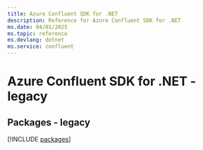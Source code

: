 ```yaml
---
title: Azure Confluent SDK for .NET
description: Reference for Azure Confluent SDK for .NET
ms.date: 04/01/2025
ms.topic: reference
ms.devlang: dotnet
ms.service: confluent
---
```

# Azure Confluent SDK for .NET - legacy
## Packages - legacy
[!INCLUDE [packages](confluent-index.md)]